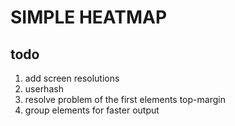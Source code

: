 SIMPLE HEATMAP
==============

todo
----
1. add screen resolutions
2. userhash
3. resolve problem of the first elements top-margin
4. group elements for faster output
